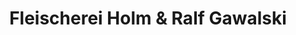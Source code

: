 ---
title: "Fleischerei Holm & Ralf Gawalski"
url: /grossenhain/fleischerei-holm-und-ralf-gawalski/
shop: Metzgerei
---